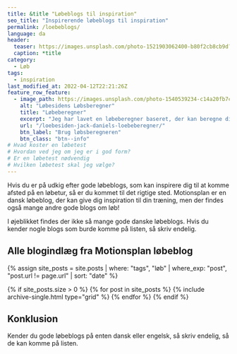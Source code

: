 ```yaml
---
title: &title "Løbeblogs til inspiration"
seo_title: "Inspirerende løbeblogs til inspiration"
permalink: /loebeblogs/
language: da
header:
  teaser: https://images.unsplash.com/photo-1521903062400-b80f2cb8cb9d?ixlib=rb-1.2.1&ixid=MnwxMjA3fDB8MHxwaG90by1wYWdlfHx8fGVufDB8fHx8&auto=format&fit=crop&h=300&w=400&q=10
  caption: *title
category:
  - Løb
tags:
  - inspiration
last_modified_at: 2022-04-12T22:21:26Z
feature_row_feature:
  - image_path: https://images.unsplash.com/photo-1540539234-c14a20fb7c7b?ixlib=rb-1.2.1&ixid=MnwxMjA3fDB8MHxzZWFyY2h8MjJ8fHJ1bm5pbmd8ZW58MHwwfDB8fA%3D%3D&auto=format&fit=crop&h=300&w=400&q=10
    alt: "Løbesidens Løbsberegner"
    title: "Løbeberegner"
    excerpt: "Jeg har lavet en løbeberegner baseret, der kan beregne dit træningstempo og konkurrencetider ud fra Jack Daniels Running Formula. Her kan du også læse om forskellige træningsmetoder."
    url: "/loebesiden-jack-daniels-loebeberegner/"
    btn_label: "Brug løbsberegneren"
    btn_class: "btn--info"
# Hvad koster en løbetest
# Hvordan ved jeg om jeg er i god form?
# Er en løbetest nødvendig
# Hvilken løbetest skal jeg vælge?
---
```


Hvis du er på udkig efter gode løbeblogs, som kan inspirere dig til at komme afsted på en løbetur, så er du kommet til det rigtige sted. Motionsplan er en dansk løbeblog, der kan give dig inspiration til din træning, men der findes også mange andre gode blogs om løb!

I øjeblikket findes der ikke så mange gode danske løbeblogs. Hvis du kender nogle blogs som burde komme på listen, så skriv endelig.

## Alle blogindlæg fra Motionsplan løbeblog

{% assign site_posts = site.posts | where: "tags", "løb" | where_exp: "post", "post.url != page.url" | sort: "date" %}

<div class="feature__wrapper">

{% if site_posts.size > 0 %}
  {% for post in site_posts %}
    {% include archive-single.html type="grid" %}
  {% endfor %}
{% endif %}

</div>

## Konklusion

Kender du gode løbeblogs på enten dansk eller engelsk, så skriv endelig, så de kan komme på listen.
